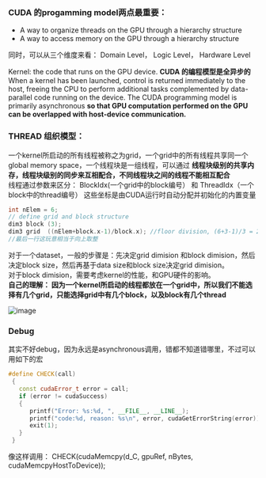 ### CUDA 的progamming model两点最重要：
- A way to organize threads on the GPU through a hierarchy structure
- A way to access memory on the GPU through a hierarchy structure
  
同时，可以从三个维度来看： Domain Level， Logic Level， Hardware Level  

Kernel: the code that runs on the GPU device. **CUDA 的编程模型是全异步的** When a kernel has been launched, control is returned immediately to the host, freeing the CPU to perform additional tasks complemented by data-parallel code running on the device. The CUDA programming model is primarily asynchronous **so that GPU computation performed on the GPU can be overlapped with host-device communication.**

### THREAD 组织模型：  
一个kernel所启动的所有线程被称之为grid，一个grid中的所有线程共享同一个global memory space，一个线程块是一组线程，可以通过 **线程块级别的共享内存，线程块级别的同步来互相配合，不同线程块之间的线程不能相互配合**    
线程通过参数来区分： BlockIdx(一个grid中的block编号） 和 ThreadIdx（一个block中的thread编号）  这些坐标是由CUDA运行时自动分配并初始化的内置变量  
```cpp
int nElem = 6;   
// define grid and block structure   
dim3 block (3);   
dim3 grid  ((nElem+block.x-1)/block.x); //floor division, (6+3-1)/3 = 2 block, each block contains 3thread, total 6 thread   
//最后一行这玩意相当于向上取整   
```   
对于一个dataset，一般的步骤是：先决定grid dimision 和block dimision，然后决定block size，然后再基于data size和block size决定grid dimision。      
对于block dimision，需要考虑kernel的性能，和GPU硬件的影响。      
**自己的理解： 因为一个kernel所启动的线程都放在一个grid中，所以我们不能选择有几个grid，只能选择grid中有几个block，以及block有几个thread**   

![image](https://github.com/user-attachments/assets/56d9033b-9148-4fa7-aeac-9f6f7298a13d)

### Debug
其实不好debug，因为永远是asynchronous调用，错都不知道错哪里，不过可以用如下的宏  
```cpp
#define CHECK(call)                                                       \
 {                                                                         \
   const cudaError_t error = call;                                        \
   if (error != cudaSuccess)                                              \
   {                                                                      \
      printf("Error: %s:%d, ", __FILE__, __LINE__);                       \
      printf("code:%d, reason: %s\n", error, cudaGetErrorString(error));  \
      exit(1);                                                            \
   }                                                                      \
 }
```  
像这样调用： CHECK(cudaMemcpy(d_C, gpuRef, nBytes, cudaMemcpyHostToDevice));


